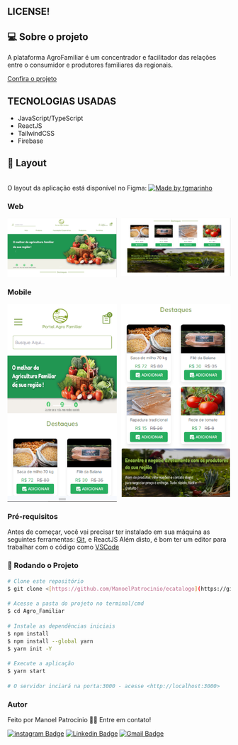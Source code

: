 

## LICENSE!

## 💻 Sobre o projeto

A plataforma AgroFamiliar é um concentrador e facilitador das relações entre o consumidor e produtores familiares da regionais. 

[Confira o projeto](https://ecatalogo-manoelpatrocinio.vercel.app/) 


## TECNOLOGIAS USADAS

* JavaScript/TypeScript
* ReactJS
* TailwindCSS
* Firebase
      



## 🎨 Layout

</br>
O layout da aplicação está disponível no Figma:

<a href="https://www.figma.com/file/k3a79RNr0AYBGEVI24Yn1Y/Catalogo-Digital?node-id=49%3A2">
  <img alt="Made by tgmarinho" src="https://img.shields.io/badge/Acessar%20Layout%20-Figma-%2304D361">
</a>


### Web

<p align="center" style="display: flex; align-items: flex-start; justify-content: space-between;">
<img alt="AgroFamiliar home"  src="public/home.PNG" width="49%" >
<img alt="AgroFamiliar destaque"  src="public/destaques.PNG" width="49%">
</p>

### Mobile

<p align="center"  style="display: flex; align-items: flex-start; justify-content: space-between;">
 <img alt="AgroFamiliar home"  src="public/home-mobile.PNG" width="49%" >
<img alt="AgroFamiliar destaque"  src="public/destaque-mobile.PNG" width="49%">
</p>

### Pré-requisitos

Antes de começar, você vai precisar ter instalado em sua máquina as seguintes ferramentas:
[Git](https://git-scm.com), e ReactJS
Além disto, é bom ter um editor para trabalhar com o código como [VSCode](https://code.visualstudio.com/)

### 🎲 Rodando o Projeto

```bash
# Clone este repositório
$ git clone <[https://github.com/ManoelPatrocinio/ecatalogo](https://github.com/ManoelPatrocinio/Agro_Familiar)>

# Acesse a pasta do projeto no terminal/cmd
$ cd Agro_Familiar

# Instale as dependências iniciais
$ npm install
$ npm install --global yarn
$ yarn init -Y

# Execute a aplicação
$ yarn start

# O servidor inciará na porta:3000 - acesse <http://localhost:3000>


```

### Autor

Feito por  Manoel Patrocinio 👋🏽 Entre em contato!

[![instagram Badge](https://img.shields.io/badge/Instagram-E4405F?style=flat-square&logo=instagram&logoColor=white=https://www.instagram.com/patrocinioiii/)](https://www.instagram.com/patrocinioiii/) [![Linkedin Badge](https://img.shields.io/badge/-Manoel-blue?style=flat-square&logo=Linkedin&logoColor=white&link=https://linkedin.com/in/manoel-patrocinio-1b342b203/)](https://linkedin.com/in/manoel-patrocinio-1b342b203)
[![Gmail Badge](https://img.shields.io/badge/-manoelpatrocinio99@gmail.com-c14438?style=flat-square&logo=Gmail&logoColor=white&link=mailto:manoelpatrocinio99@gmail.com)](mailto:manoelpatrocinio99@gmail.com)
